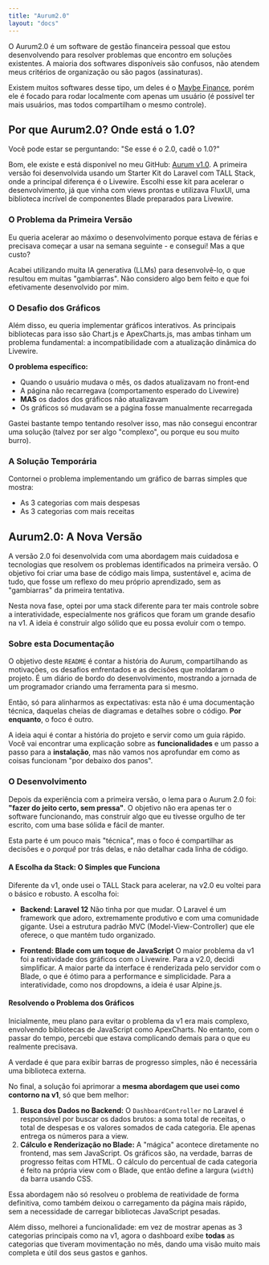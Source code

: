 ```yaml
---
title: "Aurum2.0"
layout: "docs"
---
```


O Aurum2.0 é um software de gestão financeira pessoal que estou desenvolvendo para resolver problemas que encontro em soluções existentes. A maioria dos softwares disponíveis são confusos, não atendem meus critérios de organização ou são pagos (assinaturas).

Existem muitos softwares desse tipo, um deles é o [Maybe Finance](https://github.com/maybe-finance/maybe), porém ele é focado para rodar localmente com apenas um usuário (é possível ter mais usuários, mas todos compartilham o mesmo controle).

## Por que Aurum2.0? Onde está o 1.0?

Você pode estar se perguntando: "Se esse é o 2.0, cadê o 1.0?" 

Bom, ele existe e está disponível no meu GitHub: [Aurum v1.0](https://github.com/ArthurWillers/Aurum). A primeira versão foi desenvolvida usando um Starter Kit do Laravel com TALL Stack, onde a principal diferença é o Livewire. Escolhi esse kit para acelerar o desenvolvimento, já que vinha com views prontas e utilizava FluxUI, uma biblioteca incrível de componentes Blade preparados para Livewire.

### O Problema da Primeira Versão

Eu queria acelerar ao máximo o desenvolvimento porque estava de férias e precisava começar a usar na semana seguinte - e consegui! Mas a que custo?

Acabei utilizando muita IA generativa (LLMs) para desenvolvê-lo, o que resultou em muitas "gambiarras". Não considero algo bem feito e que foi efetivamente desenvolvido por mim.

### O Desafio dos Gráficos

Além disso, eu queria implementar gráficos interativos. As principais bibliotecas para isso são Chart.js e ApexCharts.js, mas ambas tinham um problema fundamental: a incompatibilidade com a atualização dinâmica do Livewire.

**O problema específico:**
- Quando o usuário mudava o mês, os dados atualizavam no front-end
- A página não recarregava (comportamento esperado do Livewire)
- **MAS** os dados dos gráficos não atualizavam
- Os gráficos só mudavam se a página fosse manualmente recarregada

Gastei bastante tempo tentando resolver isso, mas não consegui encontrar uma solução (talvez por ser algo "complexo", ou porque eu sou muito burro).

### A Solução Temporária

Contornei o problema implementando um gráfico de barras simples que mostra:
- As 3 categorias com mais despesas
- As 3 categorias com mais receitas

## Aurum2.0: A Nova Versão

A versão 2.0 foi desenvolvida com uma abordagem mais cuidadosa e tecnologias que resolvem os problemas identificados na primeira versão. O objetivo foi criar uma base de código mais limpa, sustentável e, acima de tudo, que fosse um reflexo do meu próprio aprendizado, sem as "gambiarras" da primeira tentativa.

Nesta nova fase, optei por uma stack diferente para ter mais controle sobre a interatividade, especialmente nos gráficos que foram um grande desafio na v1. A ideia é construir algo sólido que eu possa evoluir com o tempo.

### Sobre esta Documentação

O objetivo deste `README` é contar a história do Aurum, compartilhando as motivações, os desafios enfrentados e as decisões que moldaram o projeto. É um diário de bordo do desenvolvimento, mostrando a jornada de um programador criando uma ferramenta para si mesmo.

Então, só para alinharmos as expectativas: esta não é uma documentação técnica, daquelas cheias de diagramas e detalhes sobre o código. **Por enquanto**, o foco é outro.

A ideia aqui é contar a história do projeto e servir como um guia rápido. Você vai encontrar uma explicação sobre as **funcionalidades** e um passo a passo para a **instalação**, mas não vamos nos aprofundar em como as coisas funcionam "por debaixo dos panos".

### O Desenvolvimento

Depois da experiência com a primeira versão, o lema para o Aurum 2.0 foi: **"fazer do jeito certo, sem pressa"**. O objetivo não era apenas ter o software funcionando, mas construir algo que eu tivesse orgulho de ter escrito, com uma base sólida e fácil de manter.

Esta parte é um pouco mais "técnica", mas o foco é compartilhar as decisões e o *porquê* por trás delas, e não detalhar cada linha de código.

#### A Escolha da Stack: O Simples que Funciona

Diferente da v1, onde usei o TALL Stack para acelerar, na v2.0 eu voltei para o básico e robusto. A escolha foi:

* **Backend: Laravel 12** Não tinha por que mudar. O Laravel é um framework que adoro, extremamente produtivo e com uma comunidade gigante. Usei a estrutura padrão MVC (Model-View-Controller) que ele oferece, o que mantém tudo organizado.

* **Frontend: Blade com um toque de JavaScript** O maior problema da v1 foi a reatividade dos gráficos com o Livewire. Para a v2.0, decidi simplificar. A maior parte da interface é renderizada pelo servidor com o Blade, o que é ótimo para a performance e simplicidade. Para a interatividade, como nos dropdowns, a ideia é usar Alpine.js.

#### Resolvendo o Problema dos Gráficos

Inicialmente, meu plano para evitar o problema da v1 era mais complexo, envolvendo bibliotecas de JavaScript como ApexCharts. No entanto, com o passar do tempo, percebi que estava complicando demais para o que eu realmente precisava.

A verdade é que para exibir barras de progresso simples, não é necessária uma biblioteca externa.

No final, a solução foi aprimorar a **mesma abordagem que usei como contorno na v1**, só que bem melhor:

1.  **Busca dos Dados no Backend:** O `DashboardController` no Laravel é responsável por buscar os dados brutos: a soma total de receitas, o total de despesas e os valores somados de cada categoria. Ele apenas entrega os números para a view.
2.  **Cálculo e Renderização no Blade:** A "mágica" acontece diretamente no frontend, mas sem JavaScript. Os gráficos são, na verdade, barras de progresso feitas com HTML. O cálculo do percentual de cada categoria é feito na própria view com o Blade, que então define a largura (`width`) da barra usando CSS.

Essa abordagem não só resolveu o problema de reatividade de forma definitiva, como também deixou o carregamento da página mais rápido, sem a necessidade de carregar bibliotecas JavaScript pesadas.

Além disso, melhorei a funcionalidade: em vez de mostrar apenas as 3 categorias principais como na v1, agora o dashboard exibe **todas** as categorias que tiveram movimentação no mês, dando uma visão muito mais completa e útil dos seus gastos e ganhos.